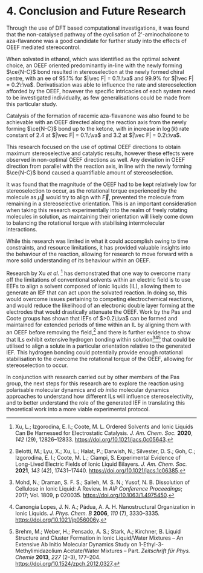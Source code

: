 # 4. Conclusion and Future Research

$\newcommand{\va}{V\cdot\AA^{-1}}\newcommand{\eh}{E_h}\newcommand{\dc}{^\circ C}\newcommand{\kcalmol}{Kcal\cdot mol^{-1}}\newcommand{\kjmol}{KJ\cdot mol^{-1}}$Through the use of DFT based computational investigations, it was found that the non-catalysed pathway of the cyclisation of 2'-aminochalcone to aza-flavanone was a good candidate for further study into the effects of OEEF mediated stereocontrol.

When solvated in ethanol, which was identified as the optimal solvent choice, an OEEF oriented predominantly in-line with the newly forming $\ce{N-C}$ bond resulted in stereoselection at the newly formed chiral centre, with an ee of 95.1% for $|\vec F| = 0.1\:\va$ and 99.9% for $|\vec F| = 0.2\:\va$. Derivatisation was able to influence the rate and stereoselection afforded by the OEEF, however the specific intricacies of each system need to be investigated individually, as few generalisations could be made from this particular study.

Catalysis of the formation of racemic aza-flavanone was also found to be achievable with an OEEF directed along the reaction axis from the newly forming $\ce{N-C}$ bond up to the ketone, with in increase in $\log(k)$ rate constant of 2.4 at $|\vec F| = 0.1\:\va$ and 3.2 at $|\vec F| = 0.2\:\va$.

This research focused on the use of optimal OEEF directions to obtain maximum stereoselective and catalytic results, however these effects were observed in non-optimal OEEF directions as well. Any deviation in OEEF direction from parallel with the reaction axis, in line with the newly forming $\ce{N-C}$ bond caused a quantifiable amount of stereoselection.

It was found that the magnitude of the OEEF had to be kept relatively low for stereoselection to occur, as the rotational torque experienced by the molecule as $\vec\mu$ would try to align with $\vec F$, prevented the molecule from remaining in a stereoselective orientation. This is an important consideration when taking this research experimentally into the realm of freely rotating molecules in solution, as maintaining their orientation will likely come down to balancing the rotational torque with stabilising intermolecular interactions. 

While this research was limited in what it could accomplish owing to time constraints, and resource limitations, it has provided valuable insights into the behaviour of the reaction, allowing for research to move forward with a more solid understanding of its behaviour within an OEEF.

Research by Xu *et al.* [^Xu2020] has demonstrated that one way to overcome many off the limitations of conventional solvents within an electric field is to use EEFs to align a solvent composed of ionic liquids (IL), allowing them to generate an IEF that can act upon the solvated reaction. In doing so, this would overcome issues pertaining to competing electrochemical reactions, and would reduce the likelihood of an electronic double layer forming at the electrodes that would drastically attenuate the OEEF. Work by the Pas and Coote groups has shown that IEFs of $>0.2\:\va$ can be formed and maintained for extended periods of time within an IL by aligning them with an OEEF before removing the field,[^Belotti2021] and there is further evidence to show that ILs exhibit extensive hydrogen bonding within solution[^Mohd2017][^CanongiaLopes2006][^Brehm2013] that could be utilised to align a solute in a particular orientation relative to the generated IEF. This hydrogen bonding could potentially provide enough rotational stabilisation to the overcome the rotational torque of the OEEF, allowing for stereoselection to occur.

In conjunction with research carried out by other members of the Pas group, the next steps for this research are to explore the reaction using polarisable molecular dynamics and *ab initio* molecular dynamics approaches to understand how different ILs will influence stereoselectivity, and to better understand the role of the generated IEF in translating this theoretical work into a more viable experimental protocol.

[^Xu2020]: Xu, L.; Izgorodina, E. I.; Coote, M. L. Ordered Solvents and Ionic Liquids Can Be Harnessed for Electrostatic Catalysis. *J. Am. Chem. Soc.* **2020**, *142* (29), 12826–12833. https://doi.org/10.1021/jacs.0c05643.
[^Belotti2021]: Belotti, M.; Lyu, X.; Xu, L.; Halat, P.; Darwish, N.; Silvester, D. S.; Goh, C.; Izgorodina, E. I.; Coote, M. L.; Ciampi, S. Experimental Evidence of Long-Lived Electric Fields of Ionic Liquid Bilayers. *J. Am. Chem. Soc.* **2021**, *143* (42), 17431–17440. https://doi.org/10.1021/jacs.1c06385.
[^Mohd2017]: Mohd, N.; Draman, S. F. S.; Salleh, M. S. N.; Yusof, N. B. Dissolution of Cellulose in Ionic Liquid: A Review. In *AIP Conference Proceedings*; 2017; Vol. 1809, p 020035. https://doi.org/10.1063/1.4975450.
[^CanongiaLopes2006]: Canongia Lopes, J. N. A.; Pádua, A. A. H. Nanostructural Organization in Ionic Liquids. *J. Phys. Chem. B* **2006**, *110* (7), 3330–3335. https://doi.org/10.1021/jp056006y.
[^Brehm2013]: Brehm, M.; Weber, H.; Pensado, A. S.; Stark, A.; Kirchner, B. Liquid Structure and Cluster Formation in Ionic Liquid/Water Mixtures – An Extensive Ab Initio Molecular Dynamics Study on 1-Ethyl-3-Methylimidazolium Acetate/Water Mixtures – Part. *Zeitschrift für Phys. Chemie* **2013**, *227* (2–3), 177–204. https://doi.org/10.1524/zpch.2012.0327.